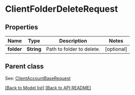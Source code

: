 
# ClientFolderDeleteRequest
## Properties
Name | Type | Description | Notes
------------ | ------------- | ------------- | -------------
**folder** | **String** | Path to folder to delete.              |  [optional]


## Parent class

See: [ClientAccountBaseRequest](ClientAccountBaseRequest.md)

[[Back to Model list]](Models.md) [[Back to API README]](README.md)

